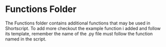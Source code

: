 # Functions Folder
The Functions folder contains additional functions that may be used in Shortscript.
To add more checkout the example function i added and follow its template, remember the name of the .py file must follow the function named in the script.
